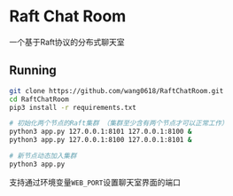# Raft Chat Room
一个基于Raft协议的分布式聊天室



## Running

```bash
git clone https://github.com/wang0618/RaftChatRoom.git
cd RaftChatRoom
pip3 install -r requirements.txt

# 初始化两个节点的Raft集群 （集群至少含有两个节点才可以正常工作）
python3 app.py 127.0.0.1:8101 127.0.0.1:8100 &  
python3 app.py 127.0.0.1:8100 127.0.0.1:8101 &

# 新节点动态加入集群
python3 app.py
```

支持通过环境变量`WEB_PORT`设置聊天室界面的端口